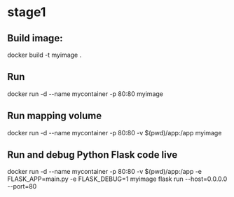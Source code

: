 # stage1

## Build image:

docker build -t myimage .

## Run

docker run -d --name mycontainer -p 80:80 myimage

## Run mapping volume

docker run -d --name mycontainer -p 80:80 -v $(pwd)/app:/app myimage

## Run and debug Python Flask code live

docker run -d --name mycontainer -p 80:80 -v $(pwd)/app:/app -e FLASK_APP=main.py -e FLASK_DEBUG=1 myimage flask run --host=0.0.0.0 --port=80

